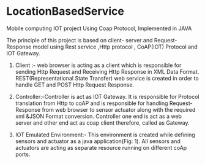 # LocationBasedService
Mobile computing IOT project Using Coap Protocol, Implemented in JAVA


The principle of this project is based on client- server and Request-Response model using Rest service ,Http protocol , CoAP(IOT) Protocol and IOT Gateway.


1.	 Client :- web browser is acting as a client which is responsible for sending Http Request and Receiving Http Response in XML Data Format. REST(Representational State Transfer) web service is created in order to handle  GET and POST Http Request Response.

2.	Controller:-Controller is act as IOT Gateway. It is responsible for  Protocol translation from Http to coAP  and is responsible for handling Request- Response from web browser to sensor actuator along with the required xml &JSON Format conversion. Controller one end is act as a web server and other end act as coap client therefore, called as Gateway.

3.	IOT Emulated Environment:- This environment is created while defining sensors and actuator as a java application(Fig: 1). All sensors and actuators are acting as separate resource running on different coAp ports.
